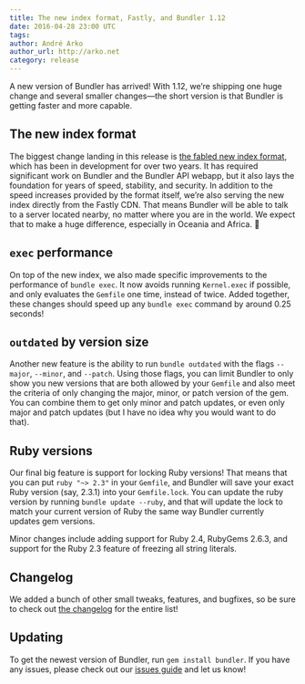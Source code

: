 ```yaml
---
title: The new index format, Fastly, and Bundler 1.12
date: 2016-04-28 23:00 UTC
tags:
author: André Arko
author_url: http://arko.net
category: release
---
```


A new version of Bundler has arrived! With 1.12, we’re shipping one huge change and several smaller changes—the short version is that Bundler is getting faster and more capable.

## The new index format

The biggest change landing in this release is [the fabled new index format](http://andre.arko.net/2014/03/28/the-new-rubygems-index-format/), which has been in development for over two years. It has required significant work on Bundler and the Bundler API webapp, but it also lays the foundation for years of speed, stability, and security. In addition to the speed increases provided by the format itself, we’re also serving the new index directly from the Fastly CDN. That means Bundler will be able to talk to a server located nearby, no matter where you are in the world. We expect that to make a huge difference, especially in Oceania and Africa. 🎉

## `exec` performance

On top of the new index, we also made specific improvements to the performance of `bundle exec`. It now avoids running `Kernel.exec` if possible, and only evaluates the `Gemfile` one time, instead of twice. Added together, these changes should speed up any `bundle exec` command by around 0.25 seconds!

## `outdated` by version size

Another new feature is the ability to run `bundle outdated` with the flags `--major`, `--minor`, and `--patch`. Using those flags, you can limit Bundler to only show you new versions that are both allowed by your `Gemfile` and also meet the criteria of only changing the major, minor, or patch version of the gem. You can combine them to get only minor and patch updates, or even only major and patch updates (but I have no idea why you would want to do that).

## Ruby versions

Our final big feature is support for locking Ruby versions! That means that you can put `ruby "~> 2.3"` in your `Gemfile`, and Bundler will save your exact Ruby version (say, 2.3.1) into your `Gemfile.lock`. You can update the ruby version by running `bundle update --ruby`, and that will update the lock to match your current version of Ruby the same way Bundler currently updates gem versions.

Minor changes include adding support for Ruby 2.4, RubyGems 2.6.3, and support for the Ruby 2.3 feature of freezing all string literals.

## Changelog

We added a bunch of other small tweaks, features, and bugfixes, so be sure to check out [the changelog](https://github.com/bundler/bundler/blob/master/CHANGELOG.md) for the entire list!

## Updating

To get the newest version of Bundler, run `gem install bundler`. If you have any issues, please check out our [issues guide](https://github.com/bundler/bundler/blob/master/ISSUES.md) and let us know!